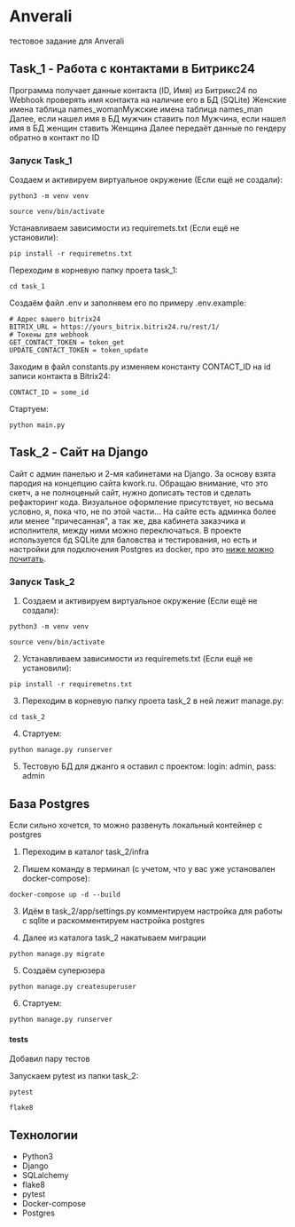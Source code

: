 # Anverali
тестовое задание для Anverali

## Task_1 - Работа с контактами в Битрикс24
Программа получает данные контакта (ID, Имя) из Битрикс24 по Webhook проверять имя контакта на наличие его в БД (SQLite) 
Женские имена таблица names_womanМужские имена таблица names_man
Далее, если нашел имя в БД мужчин ставить пол Мужчина, если нашел имя в БД женщин ставить Женщина
Далее передаёт данные по гендеру обратно в контакт по ID

### Запуск Task_1

Создаем и активируем виртуальное окружение (Если ещё не создали):

```
python3 -m venv venv

source venv/bin/activate
```

Устанавливаем зависимости из requiremets.txt (Если ещё не установили):

```
pip install -r requiremetns.txt
```

Переходим в корневую папку проета task_1:

```
cd task_1
```

Создаём файл .env и заполняем его по примеру .env.example:
```
# Адрес вашего bitrix24
BITRIX_URL = https://yours_bitrix.bitrix24.ru/rest/1/
# Токены для webhook
GET_CONTACT_TOKEN = token_get
UPDATE_CONTACT_TOKEN = token_update
```

Заходим в файл constants.py изменяем константу CONTACT_ID на id записи контакта в Bitrix24:
```
CONTACT_ID = some_id
```

Стартуем:

```
python main.py
```


## Task_2 - Сайт на Django
Cайт с админ панелью и 2-мя кабинетами на Django.
За основу взята пародия на концепцию сайта kwork.ru.
Обращаю внимание, что это скетч, а не полноценый сайт, нужно дописать тестов и сделать рефакторинг кода. 
Визуальное оформление присутствует, но весьма условно, я, пока что, не по этой части...
На сайте есть админка более или менее "причесанная", а так же, два кабинета заказчика и исполнителя, между ними можно переключаться.
В проекте используется бд SQLite для баловства и тестирования, но есть и настройки для подключения Postgres из docker, про это [ниже можно почитать](#postgres).

### Запуск Task_2

1. Создаем и активируем виртуальное окружение (Если ещё не создали):

```
python3 -m venv venv

source venv/bin/activate
```

2. Устанавливаем зависимости из requiremets.txt (Если ещё не установили):

```
pip install -r requiremetns.txt
```

3. Переходим в корневую папку проета task_2 в ней лежит manage.py:

```
cd task_2
```

4. Стартуем:

```
python manage.py runserver
```

5. Тестовую БД для джанго я оставил с проектом: login: admin, pass: admin

<a id="postgress"></a>
## База Postgres

Если сильно хочется, то можно развенуть локальный контейнер с postgres

1. Переходим в каталог task_2/infra

2. Пишем команду в терминал (с учетом, что у вас уже установален docker-compose):

```
docker-compose up -d --build
```

3. Идём в task_2/app/settings.py комментируем настройка для работы с sqlite и раскомментируем настройка postgres

4. Далее из каталога task_2 накатываем миграции

```
python manage.py migrate
```

5. Создаём суперюзера

```
python manage.py createsuperuser
```

6. Стартуем:

```
python manage.py runserver
```


#### tests
Добавил пару тестов

Запускаем pytest из папки task_2:

```
pytest
```

```
flake8
```


## Технологии

* Python3
* Django
* SQLalchemy
* flake8
* pytest
* Docker-compose
* Postgres
